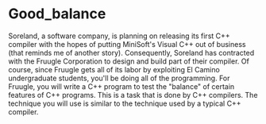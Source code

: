 # Good_balance
Soreland, a software company, is planning on releasing its first C++ compiler with the hopes of putting MiniSoft's Visual C++ out of business (that reminds me of another story). Consequently, Soreland has contracted with the Fruugle Corporation to design and build part of their compiler. Of course, since Fruugle gets all of its labor by exploiting El Camino undergraduate students, you'll be doing all of the programming.  For Fruugle, you will write a C++ program to test the "balance" of certain features of C++ programs. This is a task that is done by C++ compilers. The technique you will use is similar to the technique used by a typical C++ compiler.
